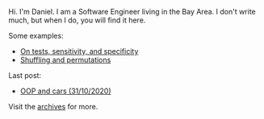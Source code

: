 Hi. I'm Daniel. I am a Software Engineer living in the Bay Area. I don't write much, but when I do, you will find it here.

Some examples:
- [On tests, sensitivity, and specificity](/posts/2020/sensitivity-and-specificity)
- [Shuffling and permutations](/posts/2019/shuffling-and-permutations)

Last post:
- [OOP and cars (31/10/2020)](/posts/2020/oop-and-cars)

Visit the [archives](/archives/) for more. 
